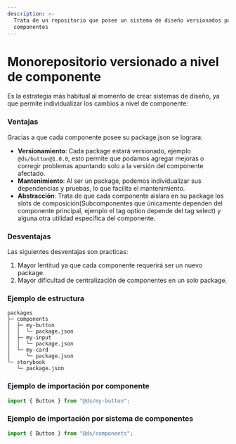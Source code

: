 ```yaml
---
description: >-
  Trata de un repositorio que posee un sistema de diseño versionados por
  componentes
---
```


# Monorepositorio versionado a nivel de componente

Es la estrategia más habitual al momento de crear sistemas de diseño, ya que permite individualizar los cambios a nivel de componente:

### Ventajas&#x20;

Gracias a que cada componente posee su package.json se lograra:

* **Versionamiento**: Cada package estará versionado, ejemplo `@ds/button@1.0.0`, esto permite que podamos agregar mejoras o corregir problemas apuntando solo a la versión del componente afectado.
* **Mantenimiento**: Al ser un package, podemos individualizar sus dependencias y pruebas, lo que facilita el mantenimiento.
* **Abstracción**: Trata de que cada componente aislara en su package los slots de composición(Subcomponentes que únicamente dependen del componente principal, ejemplo el tag option depende del tag select) y alguna otra utilidad especifica del componente.

### Desventajas

Las siguientes desventajas son practicas:

1. Mayor lentitud ya que cada componente requerirá ser un nuevo package.
2. Mayor dificultad de centralización de componentes en un solo package.

### Ejemplo de estructura

```
packages
├─ components
│  ├─ my-button
│  │  └─ package.json
│  ├─ my-input
│  │  └─ package.json
│  └─ my-card
│     └─ package.json
└─ storybook
   └─ package.json
```

### Ejemplo de importación por componente

```javascript
import { Button } from "@ds/my-button";
```

### Ejemplo de importación por sistema de componentes

```javascript
import { Button } from "@ds/components";
```

